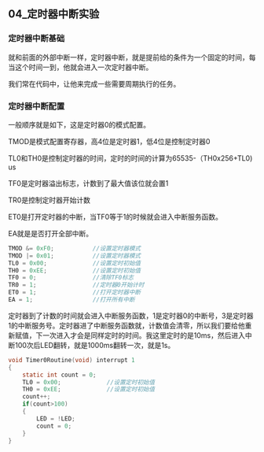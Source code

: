 ## 04_定时器中断实验

### 定时器中断基础

就和前面的外部中断一样，定时器中断，就是提前给的条件为一个固定的时间，每当这个时间一到，他就会进入一次定时器中断。

我们常在代码中，让他来完成一些需要周期执行的任务。

### 定时器中断配置

一般顺序就是如下，这是定时器0的模式配置。

TMOD是模式配置寄存器，高4位是定时器1，低4位是控制定时器0

TL0和TH0是控制定时器的时间，定时的时间的计算为65535-（TH0x256+TL0)  us

TF0是定时器溢出标志，计数到了最大值该位就会置1

TR0是控制定时器开始计数

ET0是打开定时器的中断，当TF0等于1的时候就会进入中断服务函数。

EA就是是否打开全部中断。

```c
TMOD &= 0xF0;			//设置定时器模式
TMOD |= 0x01;			//设置定时器模式
TL0 = 0x00;				//设置定时初始值
TH0 = 0xEE;				//设置定时初始值
TF0 = 0;				//清除TF0标志
TR0 = 1;				//定时器0开始计时
ET0 = 1;                //打开定时器中断
EA = 1;                 //打开所有中断
```

定时器到了计数的时间就会进入中断服务函数，1是定时器0的中断号，3是定时器1的中断服务号。定时器进了中断服务函数就，计数值会清零，所以我们要给他重新赋值，下一次进入才会是同样定时的时间。我这里定时的是10ms，然后进入中断100次后LED翻转，就是1000ms翻转一次，就是1s。

```C
void Timer0Routine(void) interrupt 1
{
	static int count = 0;
	TL0 = 0x00;				//设置定时初始值
	TH0 = 0xEE;				//设置定时初始值
	count++;
	if(count>100)
	{
		LED = !LED;
		count = 0;
	}
}
```

